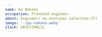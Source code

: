 ```yaml
---
name: Go Nakano
occupation: Frontend engineer
about: Engineer/ ex-overseas sales(non-IT)
image: './go-nakano.webp'
slack: U03LFJHKL1L
---
```

